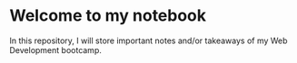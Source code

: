 # Welcome to my notebook

In this repository, I will store important notes and/or takeaways of my Web Development bootcamp.
